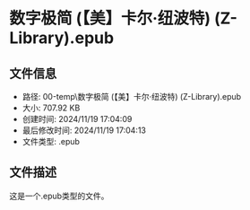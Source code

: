 ﻿# 数字极简 (【美】卡尔·纽波特) (Z-Library).epub

## 文件信息
- 路径: 00-temp\数字极简 (【美】卡尔·纽波特) (Z-Library).epub
- 大小: 707.92 KB
- 创建时间: 2024/11/19 17:04:09
- 最后修改时间: 2024/11/19 17:04:13
- 文件类型: .epub

## 文件描述
这是一个.epub类型的文件。

